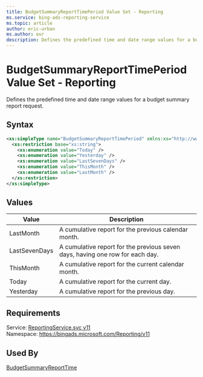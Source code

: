 ```yaml
---
title: BudgetSummaryReportTimePeriod Value Set - Reporting
ms.service: bing-ads-reporting-service
ms.topic: article
author: eric-urban
ms.author: eur
description: Defines the predefined time and date range values for a budget summary report request.
---
```

# BudgetSummaryReportTimePeriod Value Set - Reporting
Defines the predefined time and date range values for a budget summary report request.

## Syntax
```xml
<xs:simpleType name="BudgetSummaryReportTimePeriod" xmlns:xs="http://www.w3.org/2001/XMLSchema">
  <xs:restriction base="xs:string">
    <xs:enumeration value="Today" />
    <xs:enumeration value="Yesterday" />
    <xs:enumeration value="LastSevenDays" />
    <xs:enumeration value="ThisMonth" />
    <xs:enumeration value="LastMonth" />
  </xs:restriction>
</xs:simpleType>
```

## <a name="values"></a>Values

|Value|Description|
|-----------|---------------|
|<a name="lastmonth"></a>LastMonth|A cumulative report for the previous calendar month.|
|<a name="lastsevendays"></a>LastSevenDays|A cumulative report for the previous seven days, having one row for each day.|
|<a name="thismonth"></a>ThisMonth|A cumulative report for the current calendar month.|
|<a name="today"></a>Today|A cumulative report for the current day.|
|<a name="yesterday"></a>Yesterday|A cumulative report for the previous day.|

## Requirements
Service: [ReportingService.svc v11](https://reporting.api.bingads.microsoft.com/Api/Advertiser/Reporting/v11/ReportingService.svc)  
Namespace: https://bingads.microsoft.com/Reporting/v11  

## Used By
[BudgetSummaryReportTime](budgetsummaryreporttime.md)  
